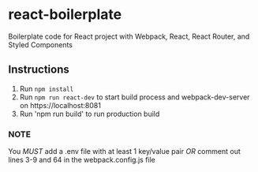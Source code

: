 # react-boilerplate
Boilerplate code for React project with Webpack, React, React Router, and Styled Components

## Instructions
1. Run `npm install`
2. Run `npm run react-dev` to start build process and webpack-dev-server on https://localhost:8081
3. Run 'npm run build' to run production build

### NOTE
You _*MUST*_ add a .env file with at least 1 key/value pair _*OR*_ comment out lines 3-9 and 64 in the webpack.config.js file
